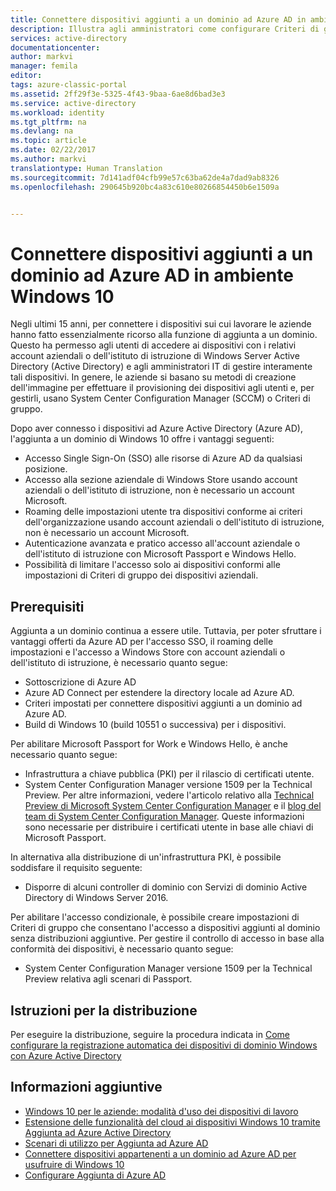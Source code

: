 ```yaml
---
title: Connettere dispositivi aggiunti a un dominio ad Azure AD in ambiente Windows 10 | Documentazione Microsoft
description: Illustra agli amministratori come configurare Criteri di gruppo per abilitare i dispositivi per l&quot;aggiunta a un dominio nella rete dell&quot;organizzazione.
services: active-directory
documentationcenter: 
author: markvi
manager: femila
editor: 
tags: azure-classic-portal
ms.assetid: 2ff29f3e-5325-4f43-9baa-6ae8d6bad3e3
ms.service: active-directory
ms.workload: identity
ms.tgt_pltfrm: na
ms.devlang: na
ms.topic: article
ms.date: 02/22/2017
ms.author: markvi
translationtype: Human Translation
ms.sourcegitcommit: 7d141adf04cfb99e57c63ba62de4a7dad9ab8326
ms.openlocfilehash: 290645b920bc4a83c610e80266854450b6e1509a


---
```

# <a name="connect-domain-joined-devices-to-azure-ad-for-windows-10-experiences"></a>Connettere dispositivi aggiunti a un dominio ad Azure AD in ambiente Windows 10
Negli ultimi 15 anni, per connettere i dispositivi sui cui lavorare le aziende hanno fatto essenzialmente ricorso alla funzione di aggiunta a un dominio. Questo ha permesso agli utenti di accedere ai dispositivi con i relativi account aziendali o dell'istituto di istruzione di Windows Server Active Directory (Active Directory) e agli amministratori IT di gestire interamente tali dispositivi. In genere, le aziende si basano su metodi di creazione dell'immagine per effettuare il provisioning dei dispositivi agli utenti e, per gestirli, usano System Center Configuration Manager (SCCM) o Criteri di gruppo.

Dopo aver connesso i dispositivi ad Azure Active Directory (Azure AD), l'aggiunta a un dominio di Windows 10 offre i vantaggi seguenti:

* Accesso Single Sign-On (SSO) alle risorse di Azure AD da qualsiasi posizione.
* Accesso alla sezione aziendale di Windows Store usando account aziendali o dell'istituto di istruzione, non è necessario un account Microsoft.
* Roaming delle impostazioni utente tra dispositivi conforme ai criteri dell'organizzazione usando account aziendali o dell'istituto di istruzione, non è necessario un account Microsoft.
* Autenticazione avanzata e pratico accesso all'account aziendale o dell'istituto di istruzione con Microsoft Passport e Windows Hello.
* Possibilità di limitare l'accesso solo ai dispositivi conformi alle impostazioni di Criteri di gruppo dei dispositivi aziendali.

## <a name="prerequisites"></a>Prerequisiti
Aggiunta a un dominio continua a essere utile. Tuttavia, per poter sfruttare i vantaggi offerti da Azure AD per l'accesso SSO, il roaming delle impostazioni e l'accesso a Windows Store con account aziendali o dell'istituto di istruzione, è necessario quanto segue:

* Sottoscrizione di Azure AD
* Azure AD Connect per estendere la directory locale ad Azure AD.
* Criteri impostati per connettere dispositivi aggiunti a un dominio ad Azure AD.
* Build di Windows 10 (build 10551 o successiva) per i dispositivi.

Per abilitare Microsoft Passport for Work e Windows Hello, è anche necessario quanto segue:

* Infrastruttura a chiave pubblica (PKI) per il rilascio di certificati utente.
* System Center Configuration Manager versione 1509 per la Technical Preview. Per altre informazioni, vedere l'articolo relativo alla [Technical Preview di Microsoft System Center Configuration Manager](https://technet.microsoft.com/library/dn965439.aspx#BKMK_TP3Update) e il [blog del team di System Center Configuration Manager](http://blogs.technet.com/b/configmgrteam/archive/2015/09/23/now-available-update-for-system-center-config-manager-tp3.aspx). Queste informazioni sono necessarie per distribuire i certificati utente in base alle chiavi di Microsoft Passport.

In alternativa alla distribuzione di un'infrastruttura PKI, è possibile soddisfare il requisito seguente:

* Disporre di alcuni controller di dominio con Servizi di dominio Active Directory di Windows Server 2016.

Per abilitare l'accesso condizionale, è possibile creare impostazioni di Criteri di gruppo che consentano l'accesso a dispositivi aggiunti al dominio senza distribuzioni aggiuntive. Per gestire il controllo di accesso in base alla conformità dei dispositivi, è necessario quanto segue:

* System Center Configuration Manager versione 1509 per la Technical Preview relativa agli scenari di Passport.

## <a name="deployment-instructions"></a>Istruzioni per la distribuzione

Per eseguire la distribuzione, seguire la procedura indicata in [Come configurare la registrazione automatica dei dispositivi di dominio Windows con Azure Active Directory](active-directory-conditional-access-automatic-device-registration-setup.md)

## <a name="additional-information"></a>Informazioni aggiuntive
* [Windows 10 per le aziende: modalità d'uso dei dispositivi di lavoro](active-directory-azureadjoin-windows10-devices-overview.md)
* [Estensione delle funzionalità del cloud ai dispositivi Windows 10 tramite Aggiunta ad Azure Active Directory](active-directory-azureadjoin-user-upgrade.md)
* [Scenari di utilizzo per Aggiunta ad Azure AD](active-directory-azureadjoin-deployment-aadjoindirect.md)
* [Connettere dispositivi appartenenti a un dominio ad Azure AD per usufruire di Windows 10](active-directory-azureadjoin-devices-group-policy.md)
* [Configurare Aggiunta di Azure AD](active-directory-azureadjoin-setup.md)




<!--HONumber=Dec16_HO4-->


